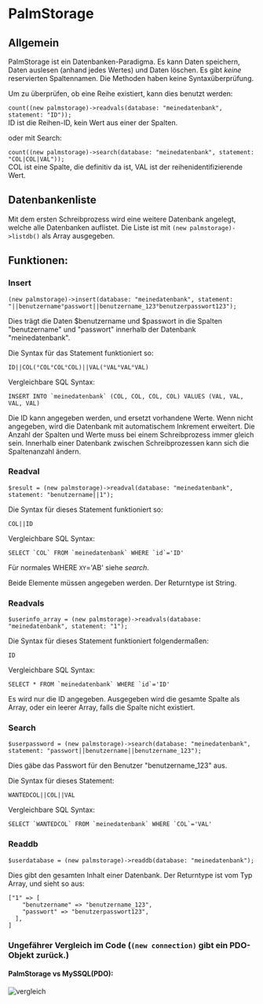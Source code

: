 # PalmStorage

## Allgemein

PalmStorage ist ein Datenbanken-Paradigma.
Es kann Daten speichern, Daten auslesen (anhand jedes Wertes) und Daten löschen.
Es gibt *keine* reservierten Spaltennamen.
Die Methoden haben keine Syntaxüberprüfung.

Um zu überprüfen, ob eine Reihe existiert, kann dies benutzt werden:

```count((new palmstorage)->readvals(database: "meinedatenbank", statement: "ID"));```\
ID ist die Reihen-ID, kein Wert aus einer der Spalten.

oder mit Search:

```count((new palmstorage)->search(database: "meinedatenbank", statement: "COL|COL|VAL"));```\
COL ist eine Spalte, die definitiv da ist, VAL ist der reihenidentifizierende Wert.

## Datenbankenliste

Mit dem ersten Schreibprozess wird eine weitere Datenbank angelegt, welche alle Datenbanken auflistet.
Die Liste ist mit ```(new palmstorage)->listdb()``` als Array ausgegeben. 

## Funktionen:

### Insert
```
(new palmstorage)->insert(database: "meinedatenbank", statement: "||benutzername°passwort||benutzername_123°benutzerpasswort123");
```

Dies trägt die Daten $benutzername und $passwort in die Spalten "benutzername" und "passwort" innerhalb der Datenbank "meinedatenbank".

Die Syntax für das Statement funktioniert so:

```ID||COL(°COL°COL°COL)||VAL(°VAL°VAL°VAL)```

Vergleichbare SQL Syntax:

```INSERT INTO `meinedatenbank` (COL, COL, COL, COL) VALUES (VAL, VAL, VAL, VAL)```

Die ID kann angegeben werden, und ersetzt vorhandene Werte.
Wenn nicht angegeben, wird die Datenbank mit automatischem Inkrement erweitert.
Die Anzahl der Spalten und Werte muss bei einem Schreibprozess immer gleich sein.
Innerhalb einer Datenbank zwischen Schreibprozessen kann sich die Spaltenanzahl ändern.

### Readval
```
$result = (new palmstorage)->readval(database: "meinedatenbank", statement: "benutzername||1");
```

Die Syntax für dieses Statement funktioniert so:

```COL||ID```

Vergleichbare SQL Syntax:

```SELECT `COL` FROM `meinedatenbank` WHERE `id`='ID'```

Für normales WHERE `XY`='AB' siehe *search*.

Beide Elemente müssen angegeben werden. Der Returntype ist String.

### Readvals
```
$userinfo_array = (new palmstorage)->readvals(database: "meinedatenbank", statement: "1");
```

Die Syntax für dieses Statement funktioniert folgendermaßen:

```ID```

Vergleichbare SQL Syntax:

```SELECT * FROM `meinedatenbank` WHERE `id`='ID'```

Es wird nur die ID angegeben. Ausgegeben wird die gesamte Spalte als Array, oder ein leerer Array, falls die Spalte nicht existiert.

### Search
```
$userpassword = (new palmstorage)->search(database: "meinedatenbank", statement: "passwort||benutzername||benutzername_123");
```
Dies gäbe das Passwort für den Benutzer "benutzername_123" aus.

Die Syntax für dieses Statement:

```WANTEDCOL||COL||VAL```

Vergleichbare SQL Syntax:

```SELECT `WANTEDCOL` FROM `meinedatenbank` WHERE `COL`='VAL'```


### Readdb
```
$userdatabase = (new palmstorage)->readdb(database: "meinedatenbank");
```

Dies gibt den gesamten Inhalt einer Datenbank.
Der Returntype ist vom Typ Array, und sieht so aus:

```
["1" => [
    "benutzername" => "benutzername_123",
    "passwort" => "benutzerpasswort123",
  ],
]
```

### Ungefährer Vergleich im Code (```(new connection)``` gibt ein PDO-Objekt zurück.)
#### PalmStorage vs MySSQL(PDO):

![vergleich](https://i.ibb.co/126r5qK/taa-screenshot-2021-01-22-at-14-15-12.png)
